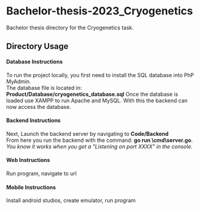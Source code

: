 # Bachelor-thesis-2023_Cryogenetics
Bachelor thesis directory for the Cryogenetics task. 

## Directory Usage
#### Database Instructions
To run the project locally, you first need to install the SQL database into PhP MyAdmin. <br>
The database file is located in: **Product/Database/cryogenetics_database.sql**
Once the database is loaded use XAMPP to run Apache and MySQL. With this the backend can now access the database. <br>
#### Backend Instructions
Next, Launch the backend server by navigating to **Code/Backend** <br>
From here you run the backend with the command: **go run \cmd\server.go**.<br> 
*You know it works when you get a "Listening on port XXXX" in the console.* <br>
#### Web Instructions
Run program, navigate to url
#### Mobile Instructions
Install android studios, create emulator, run program